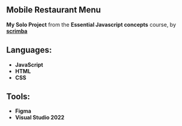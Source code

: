 ## Mobile Restaurant Menu
<p>
  <strong> My Solo Project</strong> from the <strong>Essential Javascript concepts</strong>  course, by 
  <a target="_blank" href="https://scrimba.com/" >
    <strong>scrimba</strong>
  </a>
</p>
<!--<h3>
  <a href="">
    <strong>Live Demo</strong>
  </a>🚀
</h3> -->

## Languages:
* **JavaScript**
* **HTML**
* **CSS**

## Tools:
* **Figma**
* **Visual Studio 2022**
